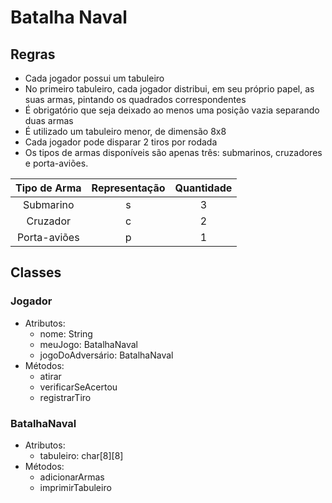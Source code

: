 # Batalha Naval

## Regras

- Cada jogador possui um tabuleiro
- No primeiro tabuleiro, cada jogador distribui, em seu próprio papel, as suas armas, pintando os quadrados correspondentes
- É obrigatório que seja deixado ao menos uma posição vazia separando duas armas
- É utilizado um tabuleiro menor, de dimensão 8x8
- Cada jogador pode disparar 2 tiros por rodada
- Os tipos de armas disponíveis são apenas três: submarinos, cruzadores e porta-aviões.

| Tipo de Arma | Representação | Quantidade |
| :----------: | :-----------: | :--------: |
|  Submarino   |       s       |     3      |
|   Cruzador   |       c       |     2      |
| Porta-aviões |       p       |     1      |

## Classes

### Jogador
- Atributos:
  - nome: String
  - meuJogo: BatalhaNaval
  - jogoDoAdversário: BatalhaNaval
- Métodos:
  - atirar
  - verificarSeAcertou
  - registrarTiro

### BatalhaNaval
- Atributos:
  - tabuleiro: char[8][8]
- Métodos:
  - adicionarArmas
  - imprimirTabuleiro
